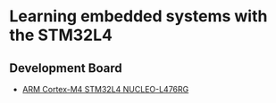 # Learning embedded systems with the STM32L4

## Development Board

* [ARM Cortex-M4 STM32L4 NUCLEO-L476RG](https://www.st.com/en/evaluation-tools/nucleo-l476rg.html)
